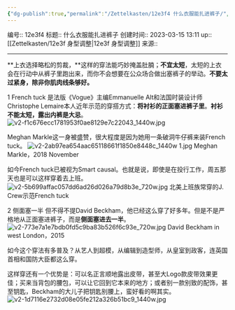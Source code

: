 ```yaml
---
{"dg-publish":true,"permalink":"/Zettelkasten/12e3f4 什么衣服能扎进裤子/","dgPassFrontmatter":true}
---
```


编号:: 12e3f4
标题:: 什么衣服能扎进裤子
创建时间:: 2023-03-15 13:11
up:: [[Zettelkasten/12e3f 身型调整\|12e3f 身型调整]]
来源:: 

---
**上衣选择略松的剪裁，**这样的穿法能巧妙掩盖肚腩；**不宜太短**，太短的上衣会在行动中从裤子里跑出来，而你不会想要在公众场合做出塞裤子的举动。**不要太过紧身，除非你肌肉线条够好。**

1 French tuck
是法版《Vogue》主编Emmanuelle Alt和法国时装设计师Christophe Lemaire本人近年示范的穿搭方式：**将衬衫的正面塞进裤子里**。**衬衫不能太短，露出内裤是大忌**。
![v2-f1c676ecc1781953f0ae8129e7c22043_1440w.jpg](/img/user/attachment/v2-f1c676ecc1781953f0ae8129e7c22043_1440w.jpg)

Meghan Markle这一身被盛赞，很大程度是因为她用一条破洞牛仔裤来装French tuck。
![v2-2ab97ea654aac65118661f1850e8448c_1440w 1.jpg](/img/user/attachment/v2-2ab97ea654aac65118661f1850e8448c_1440w%201.jpg)
Meghan Markle，2018 November

如今French tuck已被视为Smart causal。也就是说，即使是在投行工作，周五那天也是可以这样穿着去上班。
![v2-5b699affac057dd6ad26d026a79d8b3e_720w.jpg](/img/user/attachment/v2-5b699affac057dd6ad26d026a79d8b3e_720w.jpg)
北美上班族常穿的J. Crew示范French tuck

2 侧面塞一半
但不得不提David Beckham，他已经这么穿了好多年。但是不是严格地从正面塞进裤子，而是**侧面塞进去一半**。
![v2-773e7a1e7bdb0fd5c9ba83b526f6c93e_720w.jpg](/img/user/attachment/v2-773e7a1e7bdb0fd5c9ba83b526f6c93e_720w.jpg)
David Beckham in west London，2015


如今这个穿法有多普及？从艺人到超模，从编辑到造型师，从皇室到政客，连英国首相和国防大臣都这么穿。

这样穿还有一个优势是：可以名正言顺地露出皮带，甚至大Logo款皮带效果更佳；买来当背包的腰包，可以让它回到它本来的地方；或者别一款别致的配饰，甚至钥匙，Beckham的大儿子把钥匙别腰上，蛮好看的啊其实。
![v2-1d7116e2732d08e05fe212a326b51bc9_1440w.jpg](/img/user/attachment/v2-1d7116e2732d08e05fe212a326b51bc9_1440w.jpg)